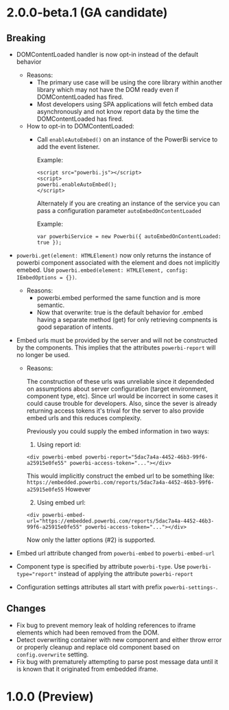 # 2.0.0-beta.1 (GA candidate)

## Breaking

- DOMContentLoaded handler is now opt-in instead of the default behavior
  - Reasons:
    - The primary use case will be using the core library within another library which may not have the DOM ready even if DOMContentLoaded has fired.
    - Most developers using SPA applications will fetch embed data asynchronously and not know report data by the time the DOMContentLoaded has fired.
  - How to opt-in to DOMContentLoaded:
    - Call `enableAutoEmbed()` on an instance of the PowerBi service to add the event listener.
      
      Example:
      ```
      <script src="powerbi.js"></script>
      <script>
      powerbi.enableAutoEmbed();
      </script>
      ```
      
      Alternately if you are creating an instance of the service you can pass a configuration parameter `autoEmbedOnContentLoaded`
      
      Example:
      ```
      var powerbiService = new Powerbi({ autoEmbedOnContentLoaded: true });
      ```
- `powerbi.get(element: HTMLElement)` now only returns the instance of powerbi component associated with the element and does not implicitly emebed. Use `powerbi.embed(element: HTMLElement, config: IEmbedOptions = {})`.
  - Reasons:
    - powerbi.embed performed the same function and is more semantic.
    - Now that overwrite: true is the default behavior for .embed having a separate method (get) for only retrieving compnents is good separation of intents.
- Embed urls must be provided by the server and will not be constructed by the components. This implies that the attributes `powerbi-report` will no longer be used.
  - Reasons:
  
      The construction of these urls was unreliable since it dependeded on assumptions about server configuration (target environment, component type, etc).
      Since url would be incorrect in some cases it could cause trouble for developers. Also, since the sever is already returning access tokens it's trival for the server to also provide embed urls and this reduces complexity.
  
      Previously you could supply the embed information in two ways:
      
      1. Using report id:
      
      `<div powerbi-embed powerbi-report="5dac7a4a-4452-46b3-99f6-a25915e0fe55" powerbi-access-token="..."></div>`
      
      This would implicitly construct the embed url to be something like: `https://embedded.powerbi.com/reports/5dac7a4a-4452-46b3-99f6-a25915e0fe55`
      However 
      
      2. Using embed url:
      
      `<div powerbi-embed-url="https://embedded.powerbi.com/reports/5dac7a4a-4452-46b3-99f6-a25915e0fe55" powerbi-access-token="..."></div>`
      
      Now only the latter options (#2) is supported.
      
- Embed url attribute changed from `powerbi-embed` to `powerbi-embed-url`
- Component type is specified by attribute `powerbi-type`. Use `powerbi-type="report"` instead of applying the attribute `powerbi-report`
- Configuration settings attributes all start with prefix `powerbi-settings-`.

## Changes

- Fix bug to prevent memory leak of holding references to iframe elements which had been removed from the DOM.
- Detect overwriting container with new component and either throw error or properly cleanup and replace old component based on `config.overwrite` setting. 
- Fix bug with prematurely attempting to parse post message data until it is known that it originated from embedded iframe.
  
# 1.0.0 (Preview)